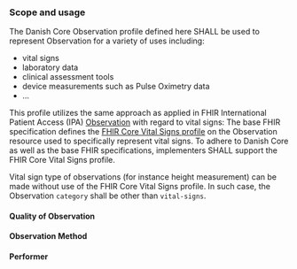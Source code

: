 ### Scope and usage
 The Danish Core Observation profile defined here SHALL be used to represent Observation for a variety of uses including:
* vital signs
* laboratory data
* clinical assessment tools
* device measurements such as Pulse Oximetry data
* ...

This profile utilizes the same approach as applied in FHIR International Patient Access (IPA) [Observation](https://build.fhir.org/ig/HL7/fhir-ipa/StructureDefinition-ipa-observation.html#profile-specific-implementation-rules-and-guidance) with regard to vital signs:
The base FHIR specification defines the [FHIR Core Vital Signs profile](https://hl7.org/fhir/vitalsigns) on the Observation resource used to specifically represent vital signs. To adhere to Danish Core as well as the base FHIR specifications, implementers SHALL support the FHIR Core Vital Signs profile.

Vital sign type of observations (for instance height measurement) can be made without use of the FHIR Core Vital Signs profile. In such case, the Observation `category` shall be other than `vital-signs`.

#### Quality of Observation
<!-- Tilføj beskrivelse om, hvordan kvaliteten af målingen bør dokumenteres. Herunder at resourcer der beskriver fx Device eller Procedure bør være contained -->

#### Observation Method
<!-- Tilføj beskrivelse om, hvilken metode der er anvendt til målingen fx 'estimated technique' eller 'measurement' -->

#### Performer
<!-- Udføren af målingen skal altid fremgå og skal kunne være forskellige typer af aktører -->
